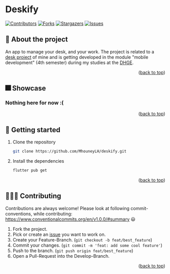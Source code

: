 <a name="readme_top"></a>

# Deskify

[![Contributors][contributors_shield]][contributors_url]
[![Forks][forks_shield]][forks_url]
[![Stargazers][stars_shield]][stars_url]
[![Issues][issues_shield]][issues_url]
<br>

## 📑 About the project

An app to manage your desk, and your work. The project is related to a [desk project](https://github.com/MhouneyLH/esphome_custom_components) of mine and is getting developed in the module "mobile development" (4th semester) during my studies at the [DHGE](https://www.dhge.de/).

<p align="right">(<a href="#readme_top">back to top</a>)</p>

## 🎆 Showcase

### Nothing here for now :(

<p align="right">(<a href="#readme_top">back to top</a>)</p>

## 🔢 Getting started

1. Clone the repository
   ```sh
   git clone https://github.com/MhouneyLH/deskify.git
   ```
2. Install the dependencies
   ```sh
   flutter pub get
   ```
   <p align="right">(<a href="#readme_top">back to top</a>)</p>

## 👨🏻‍💼 Contributing

Contributions are always welcome! Please look at following commit-conventions, while contributing: https://www.conventionalcommits.org/en/v1.0.0/#summary 😃

1. Fork the project.
2. Pick or create an [issue](https://github.com/MhouneyLH/deskify/issues) you want to work on.
3. Create your Feature-Branch. (`git checkout -b feat/best_feature`)
4. Commit your changes. (`git commit -m 'feat: add some cool feature'`)
5. Push to the branch. (`git push origin feat/best_feature`)
6. Open a Pull-Request into the Develop-Branch.
<p align="right">(<a href="#readme_top">back to top</a>)</p>

<!-- Links and Images -->

[contributors_shield]: https://img.shields.io/github/contributors/MhouneyLH/deskify.svg?style=for-the-badge
[contributors_url]: https://github.com/MhouneyLH/deskify/graphs/contributors
[forks_shield]: https://img.shields.io/github/forks/MhouneyLH/deskify.svg?style=for-the-badge
[forks_url]: https://github.com/MhouneyLH/deskify/network/members
[stars_shield]: https://img.shields.io/github/stars/MhouneyLH/deskify.svg?style=for-the-badge
[stars_url]: https://github.com/MhouneyLH/deskify/stargazers
[issues_shield]: https://img.shields.io/github/issues/MhouneyLH/deskify.svg?style=for-the-badge
[issues_url]: https://github.com/MhouneyLH/deskify/issues
